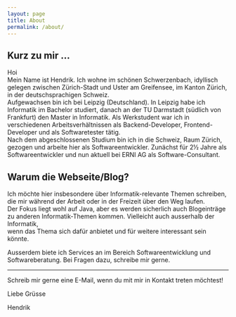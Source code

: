 ```yaml
---
layout: page
title: About
permalink: /about/
---
```


## Kurz zu mir ...
Hoi  
Mein Name ist Hendrik. Ich wohne im schönen Schwerzenbach, idyllisch gelegen zwischen Zürich-Stadt und Uster am Greifensee, im Kanton Zürich, in der deutschsprachigen Schweiz.  
Aufgewachsen bin ich bei Leipzig (Deutschland). In Leipzig habe ich Informatik im Bachelor studiert, danach an der TU Darmstadt (südlich von Frankfurt) den Master in Informatik. Als Werkstudent war ich in verschiedenen Arbeitsverhältnissen als Backend-Developer, Frontend-Developer und als Softwaretester tätig.  
Nach dem abgeschlossenen Studium bin ich in die Schweiz, Raum Zürich, gezogen und arbeite hier als Softwareentwickler. Zunächst für 2½ Jahre als Softwareentwickler und nun aktuell bei ERNI AG als Software-Consultant. 

## Warum die Webseite/Blog?
Ich möchte hier insbesondere über Informatik-relevante Themen schreiben, die mir während der Arbeit oder in der Freizeit über den Weg laufen.  
Der Fokus liegt wohl auf Java, aber es werden sicherlich auch Blogeinträge zu anderen Informatik-Themen kommen. Vielleicht auch ausserhalb der Informatik,  
wenn das Thema sich dafür anbietet und für weitere interessant sein könnte.

Ausserdem biete ich Services an im Bereich Softwareentwicklung und Softwareberatung. Bei Fragen dazu, schreibe mir gerne.

---  
Schreib mir gerne eine E-Mail, wenn du mit mir in Kontakt treten möchtest!

Liebe Grüsse

Hendrik